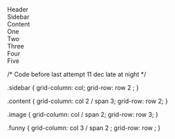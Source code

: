 <div class="wrapper">
    <div class="box header">Header</div>
    <div class="box sidebar">Sidebar</div>
    <div class="box content">Content</div>
</div>

<div class="wrapper">
  <div>One</div>
  <div>Two</div>
  <div>Three</div>
  <div>Four</div>
  <div>Five</div>
</div>

/* Code before last attempt 11 dec late at night */

.sidebar {
    grid-column: col;
    grid-row: row 2 ;
}

.content {
    grid-column: col 2 / span  3;
    grid-row: row 2;
}

.image {
    grid-column: col / span 2;
    grid-row: row 3;
}

.funny {
    grid-column: col 3 / span 2 ;
    grid-row: row ;
}

<!-- <p>&nbsp;</p> -->

<!-- //    @include breakpoint(papa-bear) { width: 60%; }
//    @include breakpoint(mama-bear) { width: 80%; }
//    @include breakpoint(baby-bear) { width: 95%; } -->
